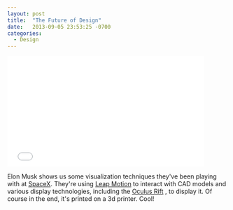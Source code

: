 ```yaml
---
layout: post
title:  "The Future of Design"
date:   2013-09-05 23:53:25 -0700
categories:
  - Design
---
```


<iframe class="embedly-embed" src="//cdn.embedly.com/widgets/media.html?src=https%3A%2F%2Fwww.youtube.com%2Fembed%2FxNqs_S-zEBY%3Ffeature%3Doembed&url=https%3A%2F%2Fwww.youtube.com%2Fwatch%3Fv%3DxNqs_S-zEBY%26feature%3Dyoutu.be&image=https%3A%2F%2Fi.ytimg.com%2Fvi%2FxNqs_S-zEBY%2Fhqdefault.jpg&key=d815972c91e546edb5d2d02e509f8b1c&type=text%2Fhtml&schema=youtube" width="450" height="253" scrolling="no" frameborder="0" allowfullscreen></iframe>

Elon Musk shows us some visualization techniques they've been playing with at  [SpaceX](http://www.spacex.com/). They're using  [Leap Motion](https://www.leapmotion.com/)  to interact with CAD models and various display technologies, including the  [Oculus Rift](http://www.oculusvr.com/) , to display it. Of course in the end, it's printed on a 3d printer. Cool!
